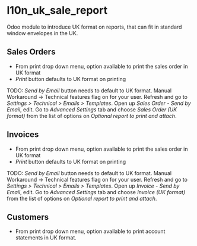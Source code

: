 # l10n_uk_sale_report

Odoo module to introduce UK format on reports, that can fit in standard window envelopes in the UK.

## Sales Orders
* From print drop down menu, option available to print the sales order in UK format
* *Print* button defaults to UK format on printing

TODO: *Send by Email* button needs to default to UK format.
Manual Workaround -> Technical features flag on for your user. Refresh and go to *Settings > Technical > Emails > Templates*. Open up *Sales Order - Send by Email*, edit. Go to *Advanced Settings* tab and choose *Sales Order (UK format)* from the list of options on *Optional report to print and attach*.

## Invoices
* From print drop down menu, option available to print the sales order in UK format
* *Print* button defaults to UK format on printing

TODO: *Send by Email* button needs to default to UK format.
Manual Workaround -> Technical features flag on for your user. Refresh and go to *Settings > Technical > Emails > Templates*. Open up *Invoice - Send by Email*, edit. Go to *Advanced Settings* tab and choose *Invoice (UK format)* from the list of options on *Optional report to print and attach*.

## Customers
* From print drop down menu, option available to print account statements in UK format.
